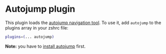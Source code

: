 # Autojump plugin
This plugin loads the [autojump navigation tool](https://github.com/wting/autojump).
To use it, add `autojump` to the plugins array in your zshrc file:
```zsh
plugins=(... autojump)
```
**Note:** you have to [install autojump](https://github.com/wting/autojump#installation) first.
